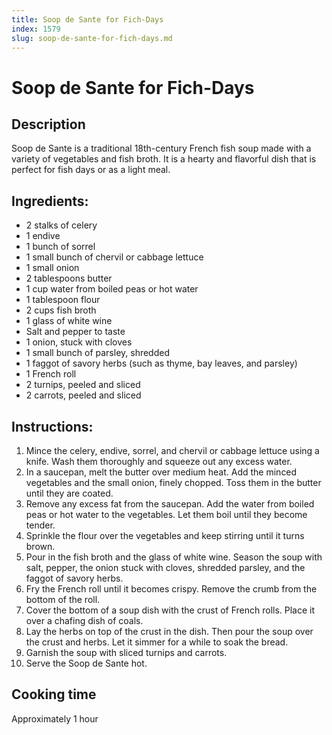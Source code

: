 ```yaml
---
title: Soop de Sante for Fich-Days
index: 1579
slug: soop-de-sante-for-fich-days.md
---
```


# Soop de Sante for Fich-Days

## Description
Soop de Sante is a traditional 18th-century French fish soup made with a variety of vegetables and fish broth. It is a hearty and flavorful dish that is perfect for fish days or as a light meal.

## Ingredients:
- 2 stalks of celery
- 1 endive
- 1 bunch of sorrel
- 1 small bunch of chervil or cabbage lettuce
- 1 small onion
- 2 tablespoons butter
- 1 cup water from boiled peas or hot water
- 1 tablespoon flour
- 2 cups fish broth
- 1 glass of white wine
- Salt and pepper to taste
- 1 onion, stuck with cloves
- 1 small bunch of parsley, shredded
- 1 faggot of savory herbs (such as thyme, bay leaves, and parsley)
- 1 French roll
- 2 turnips, peeled and sliced
- 2 carrots, peeled and sliced

## Instructions:
1. Mince the celery, endive, sorrel, and chervil or cabbage lettuce using a knife. Wash them thoroughly and squeeze out any excess water.
2. In a saucepan, melt the butter over medium heat. Add the minced vegetables and the small onion, finely chopped. Toss them in the butter until they are coated.
3. Remove any excess fat from the saucepan. Add the water from boiled peas or hot water to the vegetables. Let them boil until they become tender.
4. Sprinkle the flour over the vegetables and keep stirring until it turns brown.
5. Pour in the fish broth and the glass of white wine. Season the soup with salt, pepper, the onion stuck with cloves, shredded parsley, and the faggot of savory herbs.
6. Fry the French roll until it becomes crispy. Remove the crumb from the bottom of the roll.
7. Cover the bottom of a soup dish with the crust of French rolls. Place it over a chafing dish of coals.
8. Lay the herbs on top of the crust in the dish. Then pour the soup over the crust and herbs. Let it simmer for a while to soak the bread.
9. Garnish the soup with sliced turnips and carrots.
10. Serve the Soop de Sante hot.

## Cooking time
Approximately 1 hour